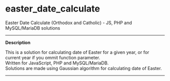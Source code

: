 # easter_date_calculate
Easter Date Calculate (Orthodox and Catholic) - JS, PHP and MySQL/MariaDB solutions


--------------------------------------------------------------------------------------------
<strong>Description</strong>

This is a solution for calculating date of Easter for a given year, 
or for current year if you ommit function parameter. <br>
Written for JavaScript, PHP and MySQL/MariaDB. <br>
Solutions are made using Gaussian algorithm for calculating date of Easter. <br>

--------------------------------------------------------------------------------------------
